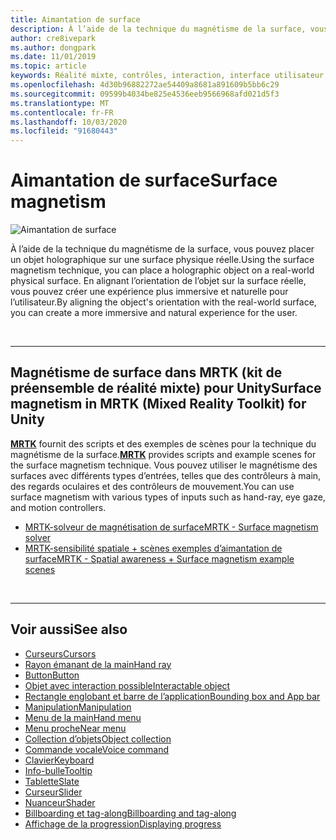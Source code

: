 ```yaml
---
title: Aimantation de surface
description: À l’aide de la technique du magnétisme de la surface, vous pouvez placer un objet holographique sur une surface physique réelle.
author: cre8ivepark
ms.author: dongpark
ms.date: 11/01/2019
ms.topic: article
keywords: Réalité mixte, contrôles, interaction, interface utilisateur, expérience utilisateur
ms.openlocfilehash: 4d30b96882272ae54409a8681a891609b5bb6c29
ms.sourcegitcommit: 09599b4034be825e4536eeb9566968afd021d5f3
ms.translationtype: MT
ms.contentlocale: fr-FR
ms.lasthandoff: 10/03/2020
ms.locfileid: "91680443"
---
```

# <a name="surface-magnetism"></a><span data-ttu-id="e6276-104">Aimantation de surface</span><span class="sxs-lookup"><span data-stu-id="e6276-104">Surface magnetism</span></span>

![Aimantation de surface](images/MRTK_SurfaceMagnetism.gif)

<span data-ttu-id="e6276-106">À l’aide de la technique du magnétisme de la surface, vous pouvez placer un objet holographique sur une surface physique réelle.</span><span class="sxs-lookup"><span data-stu-id="e6276-106">Using the surface magnetism technique, you can place a holographic object on a real-world physical surface.</span></span> <span data-ttu-id="e6276-107">En alignant l’orientation de l’objet sur la surface réelle, vous pouvez créer une expérience plus immersive et naturelle pour l’utilisateur.</span><span class="sxs-lookup"><span data-stu-id="e6276-107">By aligning the object's orientation with the real-world surface, you can create a more immersive and natural experience for the user.</span></span>

<br>

---

## <a name="surface-magnetism-in-mrtk-mixed-reality-toolkit-for-unity"></a><span data-ttu-id="e6276-108">Magnétisme de surface dans MRTK (kit de préensemble de réalité mixte) pour Unity</span><span class="sxs-lookup"><span data-stu-id="e6276-108">Surface magnetism in MRTK (Mixed Reality Toolkit) for Unity</span></span>
<span data-ttu-id="e6276-109">**[MRTK](https://github.com/Microsoft/MixedRealityToolkit-Unity)** fournit des scripts et des exemples de scènes pour la technique du magnétisme de la surface.</span><span class="sxs-lookup"><span data-stu-id="e6276-109">**[MRTK](https://github.com/Microsoft/MixedRealityToolkit-Unity)** provides scripts and example scenes for the surface magnetism technique.</span></span> <span data-ttu-id="e6276-110">Vous pouvez utiliser le magnétisme des surfaces avec différents types d’entrées, telles que des contrôleurs à main, des regards oculaires et des contrôleurs de mouvement.</span><span class="sxs-lookup"><span data-stu-id="e6276-110">You can use surface magnetism with various types of inputs such as hand-ray, eye gaze, and motion controllers.</span></span>

* [<span data-ttu-id="e6276-111">MRTK-solveur de magnétisation de surface</span><span class="sxs-lookup"><span data-stu-id="e6276-111">MRTK - Surface magnetism solver</span></span>](https://microsoft.github.io/MixedRealityToolkit-Unity/Documentation/README_Solver.html#surfacemagnetism)
* [<span data-ttu-id="e6276-112">MRTK-sensibilité spatiale + scènes exemples d’aimantation de surface</span><span class="sxs-lookup"><span data-stu-id="e6276-112">MRTK - Spatial awareness + Surface magnetism example scenes</span></span>](https://github.com/microsoft/MixedRealityToolkit-Unity/blob/mrtk_development/Assets/MRTK/Examples/Demos/Solvers/Scenes/SurfaceMagnetismSpatialAwarenessExample.unity)


<br>

---

## <a name="see-also"></a><span data-ttu-id="e6276-113">Voir aussi</span><span class="sxs-lookup"><span data-stu-id="e6276-113">See also</span></span>

* [<span data-ttu-id="e6276-114">Curseurs</span><span class="sxs-lookup"><span data-stu-id="e6276-114">Cursors</span></span>](cursors.md)
* [<span data-ttu-id="e6276-115">Rayon émanant de la main</span><span class="sxs-lookup"><span data-stu-id="e6276-115">Hand ray</span></span>](point-and-commit.md)
* [<span data-ttu-id="e6276-116">Button</span><span class="sxs-lookup"><span data-stu-id="e6276-116">Button</span></span>](button.md)
* [<span data-ttu-id="e6276-117">Objet avec interaction possible</span><span class="sxs-lookup"><span data-stu-id="e6276-117">Interactable object</span></span>](interactable-object.md)
* [<span data-ttu-id="e6276-118">Rectangle englobant et barre de l’application</span><span class="sxs-lookup"><span data-stu-id="e6276-118">Bounding box and App bar</span></span>](app-bar-and-bounding-box.md)
* [<span data-ttu-id="e6276-119">Manipulation</span><span class="sxs-lookup"><span data-stu-id="e6276-119">Manipulation</span></span>](direct-manipulation.md)
* [<span data-ttu-id="e6276-120">Menu de la main</span><span class="sxs-lookup"><span data-stu-id="e6276-120">Hand menu</span></span>](hand-menu.md)
* [<span data-ttu-id="e6276-121">Menu proche</span><span class="sxs-lookup"><span data-stu-id="e6276-121">Near menu</span></span>](near-menu.md)
* [<span data-ttu-id="e6276-122">Collection d’objets</span><span class="sxs-lookup"><span data-stu-id="e6276-122">Object collection</span></span>](object-collection.md)
* [<span data-ttu-id="e6276-123">Commande vocale</span><span class="sxs-lookup"><span data-stu-id="e6276-123">Voice command</span></span>](voice-input.md)
* [<span data-ttu-id="e6276-124">Clavier</span><span class="sxs-lookup"><span data-stu-id="e6276-124">Keyboard</span></span>](keyboard.md)
* [<span data-ttu-id="e6276-125">Info-bulle</span><span class="sxs-lookup"><span data-stu-id="e6276-125">Tooltip</span></span>](tooltip.md)
* [<span data-ttu-id="e6276-126">Tablette</span><span class="sxs-lookup"><span data-stu-id="e6276-126">Slate</span></span>](slate.md)
* [<span data-ttu-id="e6276-127">Curseur</span><span class="sxs-lookup"><span data-stu-id="e6276-127">Slider</span></span>](slider.md)
* [<span data-ttu-id="e6276-128">Nuanceur</span><span class="sxs-lookup"><span data-stu-id="e6276-128">Shader</span></span>](shader.md)
* [<span data-ttu-id="e6276-129">Billboarding et tag-along</span><span class="sxs-lookup"><span data-stu-id="e6276-129">Billboarding and tag-along</span></span>](billboarding-and-tag-along.md)
* [<span data-ttu-id="e6276-130">Affichage de la progression</span><span class="sxs-lookup"><span data-stu-id="e6276-130">Displaying progress</span></span>](progress.md)

